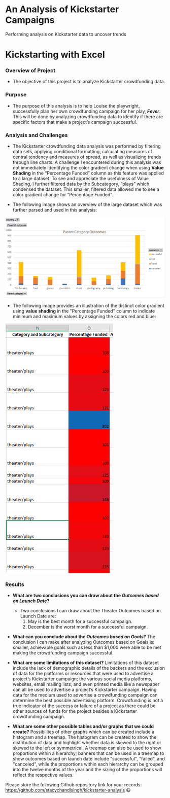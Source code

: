 # An Analysis of Kickstarter Campaigns
Performing analysis on Kickstarter data to uncover trends
# Kickstarting with Excel

### Overview of Project
- The objective of this project is to analyze Kickstarter crowdfunding data.

### Purpose
- The purpose of this analysis is to help Louise the playwright, successfully plan her own crowdfunding campaign for her play, ***Fever***. This will be done by analyzing crowdfunding data to identify if there are specific factors that make a project’s campaign successful. 

### Analysis and Challenges
- The Kickstarter crowdfunding data analysis was performed by filtering data sets, applying conditional formatting, calculating measures of central tendency and measures of spread, as well as visualizing trends through line charts. A challenge I encountered during this analysis was not immediately identifying the color gradient change when using **Value Shading** in the “Percentage Funded” column as this feature was applied to a large dataset. To see and appreciate the usefulness of Value Shading, I further filtered data by the Subcategory, “plays” which condensed the dataset. This smaller, filtered data allowed me to see a color gradient change for “Percentage Funded”. 

- The following image shows an overview of the large dataset which was further parsed and used in this analysis: 

![Parent Category Outcomes](images/Parent_Category_Outcomes.png)

- The following image provides an illustration of the distinct color gradient using **value shading** in the "Percentage Funded" column to indicate minimum and maximum values by assigning the colors red and blue: 

![Value Shading Example](images/Value_Shading_Example.PNG)

### Results

- **What are two conclusions you can draw about the *Outcomes based on Launch Date*?**
  - Two conclusions I can draw about the Theater Outcomes based on Launch Date are: 
    1. May is the best month for a successful campaign.
    2. December is the worst month for a successful campaign.  

- **What can you conclude about the *Outcomes based on Goals*?**
  The conclusion I can make after analyzing Outcomes based on Goals is: smaller, achievable goals such as less than $1,000 were able to be met making the crowdfunding campaign successful.  

- **What are some limitations of this dataset?**
  Limitations of this dataset include the lack of demographic details of the backers and the exclusion of data for the platforms or resources that were used to advertise a project’s Kickstarter campaign; the various social media platforms, websites, email mailing lists, and even printed media like a newspaper can all be used to advertise a project’s Kickstarter campaign. Having data for the medium used to advertise a crowdfunding campaign can determine the best possible advertising platform. Crowdfunding is not a true indicator of the success or failure of a project as there could be other sources of funds for the project besides a Kickstarter crowdfunding campaign. 

- **What are some other possible tables and/or graphs that we could create?**
  Possibilites of other graphs which can be created include a histogram and a treemap. The histogram can be created to show the distribution of data and highlight whether data is skewed to the right or skewed to the left or symmetrical. A treemap can also be used to show proportions within a hierarchy; banners that can be used in a treemap to show outcomes based on launch date include "successful", "failed", and "canceled", while the proportions within each hierarchy can be grouped into the twelve months of the year and the sizing of the proportions will reflect the respective values.

Please store the following Github repository link for your records: https://github.com/stacychandisingh/kickstarter-analysis :smiley:
